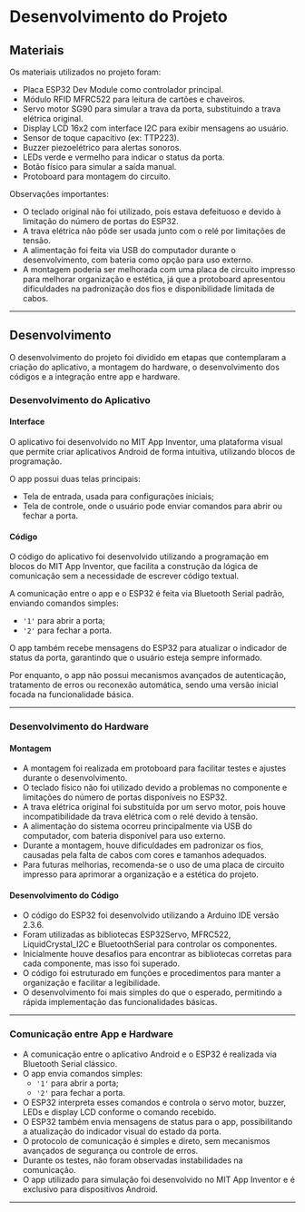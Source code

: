 # Desenvolvimento do Projeto

## Materiais

Os materiais utilizados no projeto foram:

- Placa ESP32 Dev Module como controlador principal.
- Módulo RFID MFRC522 para leitura de cartões e chaveiros.
- Servo motor SG90 para simular a trava da porta, substituindo a trava elétrica original.
- Display LCD 16x2 com interface I2C para exibir mensagens ao usuário.
- Sensor de toque capacitivo (ex: TTP223).
- Buzzer piezoelétrico para alertas sonoros.
- LEDs verde e vermelho para indicar o status da porta.
- Botão físico para simular a saída manual.
- Protoboard para montagem do circuito.

Observações importantes:
- O teclado original não foi utilizado, pois estava defeituoso e devido à limitação do número de portas do ESP32.
- A trava elétrica não pôde ser usada junto com o relé por limitações de tensão.
- A alimentação foi feita via USB do computador durante o desenvolvimento, com bateria como opção para uso externo.
- A montagem poderia ser melhorada com uma placa de circuito impresso para melhorar organização e estética, já que a protoboard apresentou dificuldades na padronização dos fios e disponibilidade limitada de cabos.

---

## Desenvolvimento

O desenvolvimento do projeto foi dividido em etapas que contemplaram a criação do aplicativo, a montagem do hardware, o desenvolvimento dos códigos e a integração entre app e hardware.

### Desenvolvimento do Aplicativo

#### Interface

O aplicativo foi desenvolvido no MIT App Inventor, uma plataforma visual que permite criar aplicativos Android de forma intuitiva, utilizando blocos de programação.

O app possui duas telas principais:
- Tela de entrada, usada para configurações iniciais;
- Tela de controle, onde o usuário pode enviar comandos para abrir ou fechar a porta.

#### Código

O código do aplicativo foi desenvolvido utilizando a programação em blocos do MIT App Inventor, que facilita a construção da lógica de comunicação sem a necessidade de escrever código textual.

A comunicação entre o app e o ESP32 é feita via Bluetooth Serial padrão, enviando comandos simples:
- `'1'` para abrir a porta;
- `'2'` para fechar a porta.

O app também recebe mensagens do ESP32 para atualizar o indicador de status da porta, garantindo que o usuário esteja sempre informado.

Por enquanto, o app não possui mecanismos avançados de autenticação, tratamento de erros ou reconexão automática, sendo uma versão inicial focada na funcionalidade básica.

---

### Desenvolvimento do Hardware

#### Montagem

- A montagem foi realizada em protoboard para facilitar testes e ajustes durante o desenvolvimento.
- O teclado físico não foi utilizado devido a problemas no componente e limitações do número de portas disponíveis no ESP32.
- A trava elétrica original foi substituída por um servo motor, pois houve incompatibilidade da trava elétrica com o relé devido à tensão.
- A alimentação do sistema ocorreu principalmente via USB do computador, com bateria disponível para uso externo.
- Durante a montagem, houve dificuldades em padronizar os fios, causadas pela falta de cabos com cores e tamanhos adequados.
- Para futuras melhorias, recomenda-se o uso de uma placa de circuito impresso para aprimorar a organização e a estética do projeto.

#### Desenvolvimento do Código

- O código do ESP32 foi desenvolvido utilizando a Arduino IDE versão 2.3.6.
- Foram utilizadas as bibliotecas ESP32Servo, MFRC522, LiquidCrystal_I2C e BluetoothSerial para controlar os componentes.
- Inicialmente houve desafios para encontrar as bibliotecas corretas para cada componente, mas isso foi superado.
- O código foi estruturado em funções e procedimentos para manter a organização e facilitar a legibilidade.
- O desenvolvimento foi mais simples do que o esperado, permitindo a rápida implementação das funcionalidades básicas.

---

### Comunicação entre App e Hardware

- A comunicação entre o aplicativo Android e o ESP32 é realizada via Bluetooth Serial clássico.
- O app envia comandos simples:
  - `'1'` para abrir a porta;
  - `'2'` para fechar a porta.
- O ESP32 interpreta esses comandos e controla o servo motor, buzzer, LEDs e display LCD conforme o comando recebido.
- O ESP32 também envia mensagens de status para o app, possibilitando a atualização do indicador visual do estado da porta.
- O protocolo de comunicação é simples e direto, sem mecanismos avançados de segurança ou controle de erros.
- Durante os testes, não foram observadas instabilidades na comunicação.
- O app utilizado para simulação foi desenvolvido no MIT App Inventor e é exclusivo para dispositivos Android.

---


